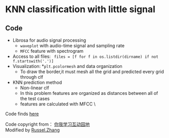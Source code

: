 KNN classification with little signal
===================
## Code
* Librosa for audio signal processing
  * `waveplot` with audio-time signal and sampling rate
  * `MFCC` feature with spectrogram
* Access to all files: ` files = [f for f in os.listdir(dirname) if not f.startswith('.')]`
* Visualization: 
  *`plt.pcolormesh` and data organization
  * To draw the border,it must mesh all the grid and predicted every grid through clf
* KNN prediction method
  * Non-linear clf
  * In this problem features are organized as distances between all of the test cases
  * features are calculated with MFCC \
  
Code finds [here](https://github.com/RusselZHANG/Audio-recognition/blob/master/2.%20KNN%20classifier%20to%20recognize%20single%20character.ipynb)

Code copyright from： [你我学习互动园地](https://interactiveuandmetutorials.weebly.com/) \
Modified by [Russel.Zhang](https://github.com/RusselZHANG)
